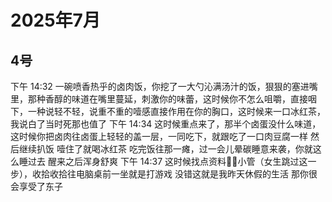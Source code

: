 # 2025年7月

<script setup lang="ts">
import { QTagColors } from 'fake-qq-ui';

</script>

## 4号


<q-window title="我的世界话题群">
    <q-tip>下午 14:32</q-tip>
    <q-text name="⛰️" tag="LV100 🖕🏻" :tag-color="QTagColors.blue" avatar="https://q2.qlogo.cn/headimg_dl?dst_uin=2939004685&spec=100" >一碗喷香热乎的卤肉饭，你挖了一大勺沁满汤汁的饭，狠狠的塞进嘴里，那种香醇的味道在嘴里蔓延，刺激你的味蕾，这时候你不怎么咀嚼，直接咽下，一种说轻不轻，说重不重的噎感直接作用在你的胸口，这时候来一口冰红茶，我说白了当时死那也值了</q-text>
    <q-tip>下午 14:34</q-tip>
    <q-text name="⛰️" tag="LV100 🖕🏻" :tag-color="QTagColors.blue" avatar="https://q2.qlogo.cn/headimg_dl?dst_uin=2939004685&spec=100" >这时候重点来了，那半个卤蛋没什么味道，这时候你把卤肉往卤蛋上轻轻的盖一层，一同吃下，就跟吃了一口肉豆腐一样</q-text>
    <q-text name="⛰️" tag="LV100 🖕🏻" :tag-color="QTagColors.blue" avatar="https://q2.qlogo.cn/headimg_dl?dst_uin=2939004685&spec=100" >然后继续扒饭</q-text>
    <q-text name="⛰️" tag="LV100 🖕🏻" :tag-color="QTagColors.blue" avatar="https://q2.qlogo.cn/headimg_dl?dst_uin=2939004685&spec=100" >噎住了就喝冰红茶</q-text>
    <q-text name="⛰️" tag="LV100 🖕🏻" :tag-color="QTagColors.blue" avatar="https://q2.qlogo.cn/headimg_dl?dst_uin=2939004685&spec=100" >吃完饭往那一瘫，过一会儿晕碳睡意来袭，你就这么睡过去</q-text>
    <q-text name="⛰️" tag="LV100 🖕🏻" :tag-color="QTagColors.blue" avatar="https://q2.qlogo.cn/headimg_dl?dst_uin=2939004685&spec=100" >醒来之后浑身舒爽</q-text>
    <q-tip>下午 14:37</q-tip>
    <q-text name="⛰️" tag="LV100 🖕🏻" :tag-color="QTagColors.blue" avatar="https://q2.qlogo.cn/headimg_dl?dst_uin=2939004685&spec=100" >这时候找点资料🦌🦌小管（女生跳过这一步），收拾收拾往电脑桌前一坐就是打游戏</q-text>
    <q-text name="🀀" tag="LV100 传奇抗压王🐢" :tag-color="QTagColors.purple" avatar="https://q2.qlogo.cn/headimg_dl?dst_uin=2860986565&spec=100">没错这就是我昨天休假的生活</q-text>
    <q-text name="⛰️" tag="LV100 🖕🏻" :tag-color="QTagColors.blue" avatar="https://q2.qlogo.cn/headimg_dl?dst_uin=2939004685&spec=100" >那你很会享受了东子</q-text>

</q-window>